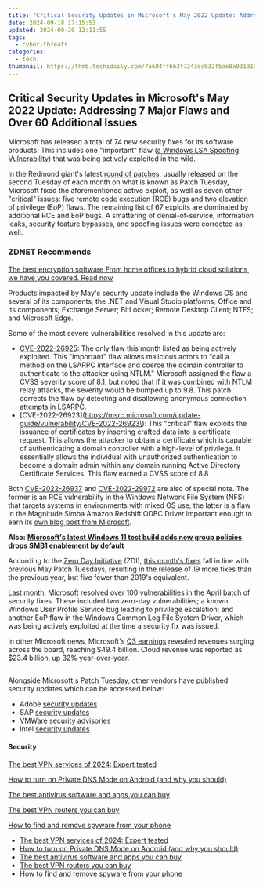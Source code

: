 ```yaml
---
title: "Critical Security Updates in Microsoft's May 2022 Update: Addressing 7 Major Flaws and Over 60 Additional Issues"
date: 2024-09-18 17:15:53
updated: 2024-09-20 12:11:55
tags:
  - cyber-threats
categories:
  - tech
thumbnail: https://thmb.techidaily.com/7a684ff6b3f7243ec032f5ae8a931d190264bae1e112796613965ade353d6f1f.png
---
```


## Critical Security Updates in Microsoft's May 2022 Update: Addressing 7 Major Flaws and Over 60 Additional Issues

Microsoft has released a total of 74 new security fixes for its software products. This includes one "important" flaw ([a Windows LSA Spoofing Vulnerability](https://msrc.microsoft.com/update-guide/vulnerability/CVE-2022-26925)) that was being actively exploited in the wild.

In the Redmond giant's latest [round of patches](https://msrc.microsoft.com/update-guide/en-us), usually released on the second Tuesday of each month on what is known as Patch Tuesday, Microsoft fixed the aforementioned active exploit, as well as seven other "critical" issues: five remote code execution (RCE) bugs and two elevation of privilege (EoP) flaws. The remaining list of 67 exploits are dominated by additional RCE and EoP bugs. A smattering of denial-of-service, information leaks, security feature bypasses, and spoofing issues were corrected as well. 

### **ZDNET** Recommends

[The best encryption software From home offices to hybrid cloud solutions, we have you covered.  Read now](https://www.zdnet.com/article/best-encryption-software/)

Products impacted by May's security update include the Windows OS and several of its components; the .NET and Visual Studio platforms; Office and its components; Exchange Server; BitLocker; Remote Desktop Client; NTFS; and Microsoft Edge. 

Some of the most severe vulnerabilities resolved in this update are: 

* [CVE-2022-26925](https://msrc.microsoft.com/update-guide/vulnerability/CVE-2022-26925): The only flaw this month listed as being actively exploited. This "important" flaw allows malicious actors to "call a method on the LSARPC interface and coerce the domain controller to authenticate to the attacker using NTLM." Microsoft assigned the flaw a CVSS severity score of 8.1, but noted that if it was combined with NTLM relay attacks, the severity would be bumped up to 9.8\. This patch corrects the flaw by detecting and disallowing anonymous connection attempts in LSARPC.
* [CVE-2022-26923](https://msrc.microsoft.com/update-guide/vulnerability/CVE-2022-26923\): This "critical" flaw exploits the issuance of certificates by inserting crafted data into a certificate request. This allows the attacker to obtain a certificate which is capable of authenticating a domain controller with a high-level of privilege. It essentially allows the individual with unauthorized authentication to become a domain admin within any domain running Active Directory Certificate Services. This flaw earned a CVSS score of 8.8

Both [CVE-2022-26937](https://msrc.microsoft.com/update-guide/vulnerability/CVE-2022-26937) and [CVE-2022-29972](https://msrc.microsoft.com/update-guide/vulnerability/CVE-2022-29972) are also of special note. The former is an RCE vulnerability in the Windows Network File System (NFS) that targets systems in environments with mixed OS use; the latter is a flaw in the Magnitude Simba Amazon Redshift ODBC Driver important enough to earn its [own blog post from Microsoft](https://msrc-blog.microsoft.com/2022/05/09/vulnerability-mitigated-in-the-third-party-data-connector-used-in-azure-synapse-pipelines-and-azure-data-factory-cve-2022-29972/). 

**Also:** [**Microsoft's latest Windows 11 test build adds new group policies, drops SMB1 enablement by default**](https://www.zdnet.com/article/microsofts-latest-windows-11-test-build-adds-new-group-policies-drops-smb1-enablement-by-default/)

According to the [Zero Day Initiative](https://www.zerodayinitiative.com/blog) (ZDI), [this month's fixes](https://www.zerodayinitiative.com/blog/2022/5/10/the-may-2022-security-update-review) fall in line with previous May Patch Tuesdays, resulting in the release of 19 more fixes than the previous year, but five fewer than 2019's equivalent. 

Last month, Microsoft resolved over 100 vulnerabilities in the April batch of security fixes. These included two zero-day vulnerabilities; a known Windows User Profile Service bug leading to privilege escalation; and another EoP flaw in the Windows Common Log File System Driver, which was being actively exploited at the time a security fix was issued. 

In other Microsoft news, Microsoft's [Q3 earnings](https://www.zdnet.com/article/microsoft-cloud-revenue-at-23-4-billion-in-q3-up-32-percent/) revealed revenues surging across the board, reaching $49.4 billion. Cloud revenue was reported as $23.4 billion, up 32% year-over-year.

---

Alongside Microsoft's Patch Tuesday, other vendors have published security updates which can be accessed below:

* Adobe [security updates](https://helpx.adobe.com/security.html)
* SAP [security updates](https://wiki.scn.sap.com/wiki/display/PSR/The+Official+SAP+Product+Security+Response+Space)
* VMWare [security advisories](https://www.vmware.com/security/advisories.html)
* Intel [security updates](https://www.intel.com/content/www/us/en/security-center/default.html)

#### Security

[The best VPN services of 2024: Expert tested](https://www.zdnet.com/article/best-vpn/ "The best VPN services of 2024: Expert tested")

[How to turn on Private DNS Mode on Android (and why you should)](https://www.zdnet.com/article/how-to-turn-on-private-dns-mode-on-android-and-why-you-should/ "How to turn on Private DNS Mode on Android (and why you should)")

[The best antivirus software and apps you can buy](https://www.zdnet.com/article/best-antivirus/ "The best antivirus software and apps you can buy")

[The best VPN routers you can buy](https://www.zdnet.com/article/best-vpn-router/ "The best VPN routers you can buy")

[How to find and remove spyware from your phone](https://www.zdnet.com/article/how-to-find-and-remove-spyware-from-your-phone/ "How to find and remove spyware from your phone")

* [The best VPN services of 2024: Expert tested](https://www.zdnet.com/article/best-vpn/ "The best VPN services of 2024: Expert tested")
* [How to turn on Private DNS Mode on Android (and why you should)](https://www.zdnet.com/article/how-to-turn-on-private-dns-mode-on-android-and-why-you-should/ "How to turn on Private DNS Mode on Android (and why you should)")
* [The best antivirus software and apps you can buy](https://www.zdnet.com/article/best-antivirus/ "The best antivirus software and apps you can buy")
* [The best VPN routers you can buy](https://www.zdnet.com/article/best-vpn-router/ "The best VPN routers you can buy")
* [How to find and remove spyware from your phone](https://www.zdnet.com/article/how-to-find-and-remove-spyware-from-your-phone/ "How to find and remove spyware from your phone")

<ins class="adsbygoogle"
     style="display:block"
     data-ad-format="autorelaxed"
     data-ad-client="ca-pub-7571918770474297"
     data-ad-slot="1223367746"></ins>



<ins class="adsbygoogle"
     style="display:block"
     data-ad-client="ca-pub-7571918770474297"
     data-ad-slot="8358498916"
     data-ad-format="auto"
     data-full-width-responsive="true"></ins>
